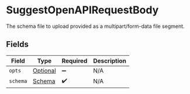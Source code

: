 # SuggestOpenAPIRequestBody

The schema file to upload provided as a multipart/form-data file segment.


## Fields

| Field                                                             | Type                                                              | Required                                                          | Description                                                       |
| ----------------------------------------------------------------- | ----------------------------------------------------------------- | ----------------------------------------------------------------- | ----------------------------------------------------------------- |
| `opts`                                                            | [Optional<SuggestOptsOld>](../../models/shared/SuggestOptsOld.md) | :heavy_minus_sign:                                                | N/A                                                               |
| `schema`                                                          | [Schema](../../models/operations/Schema.md)                       | :heavy_check_mark:                                                | N/A                                                               |